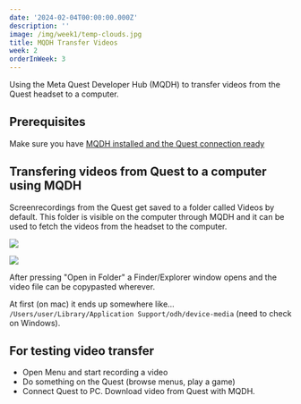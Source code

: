 ```yaml
---
date: '2024-02-04T00:00:00.000Z'
description: ''
image: /img/week1/temp-clouds.jpg
title: MQDH Transfer Videos
week: 2
orderInWeek: 3
---
```


Using the Meta Quest Developer Hub (MQDH) to transfer videos from the Quest headset to a computer.

## Prerequisites

Make sure you have [MQDH installed and the Quest connection ready](/week2/gettingstarted-quest-developer/)

## Transfering videos from Quest to a computer using MQDH

Screenrecordings from the Quest get saved to a folder called Videos by default. This folder is visible on the computer through MQDH and it can be used to fetch the videos from the headset to the computer.

![](/img/additional/mqdh-transfer-video1.png)

![](/img/additional/mqdh-transfer-video2.png)

After pressing "Open in Folder" a Finder/Explorer window opens and the video file can be copypasted wherever.

At first (on mac) it ends up somewhere like... `/Users/user/Library/Application Support/odh/device-media` (need to check on Windows).

## For testing video transfer

* Open Menu and start recording a video
* Do something on the Quest (browse menus, play a game)
* Connect Quest to PC. Download video from Quest with MQDH.
